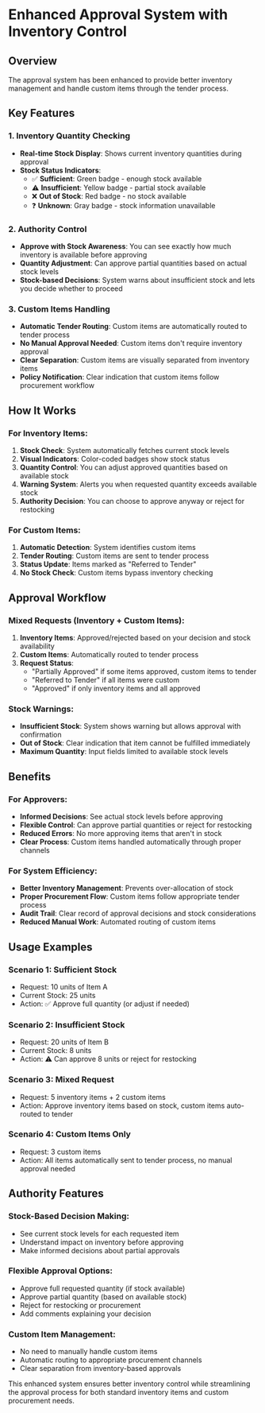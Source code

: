 # Enhanced Approval System with Inventory Control

## Overview
The approval system has been enhanced to provide better inventory management and handle custom items through the tender process.

## Key Features

### 1. Inventory Quantity Checking
- **Real-time Stock Display**: Shows current inventory quantities during approval
- **Stock Status Indicators**:
  - ✅ **Sufficient**: Green badge - enough stock available
  - ⚠️ **Insufficient**: Yellow badge - partial stock available
  - ❌ **Out of Stock**: Red badge - no stock available
  - ❓ **Unknown**: Gray badge - stock information unavailable

### 2. Authority Control
- **Approve with Stock Awareness**: You can see exactly how much inventory is available before approving
- **Quantity Adjustment**: Can approve partial quantities based on actual stock levels
- **Stock-based Decisions**: System warns about insufficient stock and lets you decide whether to proceed

### 3. Custom Items Handling
- **Automatic Tender Routing**: Custom items are automatically routed to tender process
- **No Manual Approval Needed**: Custom items don't require inventory approval
- **Clear Separation**: Custom items are visually separated from inventory items
- **Policy Notification**: Clear indication that custom items follow procurement workflow

## How It Works

### For Inventory Items:
1. **Stock Check**: System automatically fetches current stock levels
2. **Visual Indicators**: Color-coded badges show stock status
3. **Quantity Control**: You can adjust approved quantities based on available stock
4. **Warning System**: Alerts you when requested quantity exceeds available stock
5. **Authority Decision**: You can choose to approve anyway or reject for restocking

### For Custom Items:
1. **Automatic Detection**: System identifies custom items
2. **Tender Routing**: Custom items are sent to tender process
3. **Status Update**: Items marked as "Referred to Tender"
4. **No Stock Check**: Custom items bypass inventory checking

## Approval Workflow

### Mixed Requests (Inventory + Custom Items):
1. **Inventory Items**: Approved/rejected based on your decision and stock availability
2. **Custom Items**: Automatically routed to tender process
3. **Request Status**: 
   - "Partially Approved" if some items approved, custom items to tender
   - "Referred to Tender" if all items were custom
   - "Approved" if only inventory items and all approved

### Stock Warnings:
- **Insufficient Stock**: System shows warning but allows approval with confirmation
- **Out of Stock**: Clear indication that item cannot be fulfilled immediately
- **Maximum Quantity**: Input fields limited to available stock levels

## Benefits

### For Approvers:
- **Informed Decisions**: See actual stock levels before approving
- **Flexible Control**: Can approve partial quantities or reject for restocking
- **Reduced Errors**: No more approving items that aren't in stock
- **Clear Process**: Custom items handled automatically through proper channels

### For System Efficiency:
- **Better Inventory Management**: Prevents over-allocation of stock
- **Proper Procurement Flow**: Custom items follow appropriate tender process
- **Audit Trail**: Clear record of approval decisions and stock considerations
- **Reduced Manual Work**: Automated routing of custom items

## Usage Examples

### Scenario 1: Sufficient Stock
- Request: 10 units of Item A
- Current Stock: 25 units
- Action: ✅ Approve full quantity (or adjust if needed)

### Scenario 2: Insufficient Stock
- Request: 20 units of Item B
- Current Stock: 8 units
- Action: ⚠️ Can approve 8 units or reject for restocking

### Scenario 3: Mixed Request
- Request: 5 inventory items + 2 custom items
- Action: Approve inventory items based on stock, custom items auto-routed to tender

### Scenario 4: Custom Items Only
- Request: 3 custom items
- Action: All items automatically sent to tender process, no manual approval needed

## Authority Features

### Stock-Based Decision Making:
- See current stock levels for each requested item
- Understand impact on inventory before approving
- Make informed decisions about partial approvals

### Flexible Approval Options:
- Approve full requested quantity (if stock available)
- Approve partial quantity (based on available stock)
- Reject for restocking or procurement
- Add comments explaining your decision

### Custom Item Management:
- No need to manually handle custom items
- Automatic routing to appropriate procurement channels
- Clear separation from inventory-based approvals

This enhanced system ensures better inventory control while streamlining the approval process for both standard inventory items and custom procurement needs.
